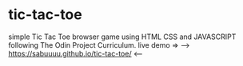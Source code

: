 # tic-tac-toe

simple Tic Tac Toe browser game using HTML CSS and JAVASCRIPT following The Odin Project Curriculum.
live demo => --> https://sabuuuu.github.io/tic-tac-toe/ <--
